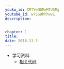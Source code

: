 ```yaml
---
youku_id: XMTYwNDMwMTU5Mg
youtube_id: w7SG9hhhwvI
description: 


chapter: 1
title: 
date: 2016-11-3
---
```

* 学习资料:
  * [相关代码]()

